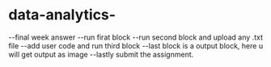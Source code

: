 # data-analytics-
--final week answer
--run firat block 
--run second block and upload any .txt file
--add user code and run third block
--last block is a output block, here u will get output as image
--lastly submit the assignment.
